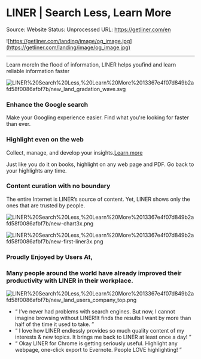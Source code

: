 # LINER | Search Less, Learn More

Source: Website
Status: Unprocessed
URL: https://getliner.com/en

![https://getliner.com/landing/image/og_image.jpg](https://getliner.com/landing/image/og_image.jpg)

---

Learn moreIn the flood of information, LINER helps youfind and learn reliable information faster

![LINER%20Search%20Less,%20Learn%20More%2013367e4f07d849b2afd58f0086afbf7b/new_land_gradation_wave.svg](LINER%20Search%20Less,%20Learn%20More%2013367e4f07d849b2afd58f0086afbf7b/new_land_gradation_wave.svg)

### Enhance the Google search

Make your Googling experience easier.
Find what you're looking for faster than ever.

### Highlight even on the web

Collect, manage, and develop your insights.[Learn more](https://getliner.com/highlighter)

Just like you do it on books, highlight on any web page and PDF. Go back to your highlights any time.

### Content curation with no boundary

The entire Internet is LINER’s source of content.
Yet, LINER shows only the ones that are trusted by people.

![LINER%20Search%20Less,%20Learn%20More%2013367e4f07d849b2afd58f0086afbf7b/new-chart3x.png](LINER%20Search%20Less,%20Learn%20More%2013367e4f07d849b2afd58f0086afbf7b/new-chart3x.png)

![LINER%20Search%20Less,%20Learn%20More%2013367e4f07d849b2afd58f0086afbf7b/new-first-liner3x.png](LINER%20Search%20Less,%20Learn%20More%2013367e4f07d849b2afd58f0086afbf7b/new-first-liner3x.png)

### Proudly Enjoyed by Users At,

### Many people around the world have already improved their productivity with LINER in their workplace.

![LINER%20Search%20Less,%20Learn%20More%2013367e4f07d849b2afd58f0086afbf7b/new_land_users_company_top.png](LINER%20Search%20Less,%20Learn%20More%2013367e4f07d849b2afd58f0086afbf7b/new_land_users_company_top.png)

- “ I’ve never had problems with search engines. But now, I cannot imagine browsing without LINER!It finds the results I want by more than half of the time it used to take. ”
- “ I love how LINER endlessly provides so much quality content of my interests & new topics. It brings me back to LINER at least once a day! ”
- “ Okay LINER for Chrome is getting seriously useful. Highlight any webpage, one-click export to Evernote. People LOVE highlighting! ”